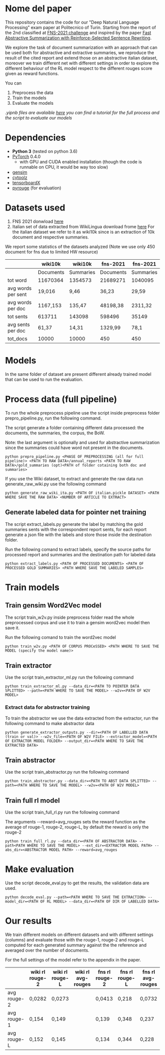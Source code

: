 # Nome del paper
This repository contains the code for our "Deep Natural Language Processing" exam paper at Politecnico of Turin.
Starting from the report of the 2nd classified at [FNS-2021 challenge](http://wp.lancs.ac.uk/cfie/fns2021/) and inspired by the paper [Fast Abstractive Summarization with Reinforce-Selected Sentence Rewriting](https://arxiv.org/abs/1805.11080).

We explore the task of document summarization with an approach that can be used both for abstractive and extractive summaries, we reproduce the result of the cited report and extend those on an abstractive italian dataset, moreover we train different net with different settings in order to explore the different behaviour of the RL model respect to the different rouges score given as reward functions.

You can
1. Preprocess the data
2. Train the models
3. Evaluate the models

*.yipnb files are avalaible [here](https://drive.google.com/drive/folders/1IFG9wRRYJ_SAkOmde7L0A3_axs7eifMG?usp=sharing) you can find a tutorial for the full process and the script to evaluate our models* 

# Dependencies
- **Python 3** (tested on python 3.6)
- [PyTorch](https://github.com/pytorch/pytorch) 0.4.0
    - with GPU and CUDA enabled installation (though the code is runnable on CPU, it would be way too slow)
- [gensim](https://github.com/RaRe-Technologies/gensim)
- [cytoolz](https://github.com/pytoolz/cytoolz)
- [tensorboardX](https://github.com/lanpa/tensorboard-pytorch)
- [pyrouge](https://github.com/bheinzerling/pyrouge) (for evaluation)



# Datasets used

1. FNS 2021 donwload [here](https://drive.google.com/drive/folders/1jWEzOjuC47BkrOpM6USdHGqVDisqZefm?usp=sharing) 
2. Italian set of data extracted from WikiLingua download frome [here](https://drive.google.com/drive/folders/1KF0uJWvf1IhDXaMlqlS0jA0CIWmtC8Fd?usp=sharing)
For the italian dataset we refer to it as wiki10k since is an extraction of 10k document and respective summaries.

We report some statistics of the datasets analyzed (Note we use only 450 document for fns due to limited HW resource)

|                    | wiki10k   | wiki10k   | fns-2021  |fns-2021           |
|--------------------|-----------|-----------|-----------|-----------|
|                    | Documents | Summaries | Documents | Summaries |
| tot word           | 11670364  | 1354573   | 21689271  | 1040095   |
| avg words per sent | 19,016    | 9,46      | 36,23     | 29,59     |
| avg words per doc  | 1167,153  | 135,47    | 48198,38  | 2311,32   |
| tot sents          | 613711    | 143098    | 598496    | 35149     |
| avg sents per doc  | 61,37     | 14,31     | 1329,99   | 78,1      |
| tot_docs           | 10000     | 10000     | 450       | 450       |

# Models

In the same folder of dataset are present different already trained model that can be used to run the evaluation.


# Process data (full pipeline)
To run the whole preprocess pipeline use the script inside preprocess folder prepro_pipeline.py, run the following command.

The script generate a folder containing different data processed: the documents, the summaries, the corpus, the BoW. 

Note: the last argument is optionally and used for abstractive summarization since the summaries could have word not present in the documents.

```
python prepro_pipeline.py <PHASE OF PREPROCESSING (all for full pipeline)> <PATH TO RAW DATA>/annual_reports <PATH TO RAW DATA>/gold_summaries (opt)<PATH of folder cotaining both doc and summaries>
```
If you use the Wiki dataset, to extract and generate the raw data run generate_raw_wiki.py use the following command

```
python generate_raw_wiki_ita.py <PATH OF italian.pickle DATASET> <PATH WHERE SAVE THE RAW DATA> <NUMBER OF ARTICLE TO EXTRACT>
```
## Generate labeled data for pointer net training
The script extract_labels.py generate the label by matching the gold summaries sents with the correspondent report sents, for each report generate a json file with the labels and store those inside the destination folder.

Run the following comand to extract labels, specify the source paths for processed report and summaries and the destination path for labeled data
```
python extract_labels.py <PATH OF PROCESSED DOCUMENTS> <PATH OF PROCESSED GOLD SUMMARIES> <PATH WHERE SAVE THE LABELED SAMPLES>
```

# Train models

## Train gensim Word2Vec model
The script train_w2v.py inside preprocess folder read the whole preprocessed corpus and use it to train a gensim word2vec model then save it.

Run the following comand to train the word2vec model
```
python train_w2v.py <PATH OF CORPUS PROCeSSED> <PATH WHERE TO SAVE THE MODEL (specify the model name)>
```
## Train extractor
Use the script train_extractor_ml.py run the following command
```
python train_extractor_ml.py --data_dir=<PATH TO POINTER DATA SPLITTED> --path=<PATH WHERE TO SAVE THE MODEL> --w2v=<PATH OF W2V MODEL>
```

### Extract data for abstractor training 
To train the abstractor we use the data extracted from the extractor, run the following command to make abstractor data

```
python generate_extractor_outputs.py --dir=<PATH OF LABELLED DATA (train or val)> --w2v_file=<PATH OF W2V FILE> --extractor_model=<PATH OF EXTRACTOR MODEL FOLDER> --output_dir=<PATH WHERE TO SAVE THE EXTRACTED DATA>
```

## Train abstractor
Use the script train_abstractor.py run the following command
```
python train_abstractor.py --data_dir=<PATH TO ABST DATA SPLITTED> --path=<PATH WHERE TO SAVE THE MODEL> --w2v=<PATH OF W2V MODEL>
```

## Train full rl model
Use the script train_full_rl.py run the following command

The arguments --reward=avg_rouges sets the reward function as the average of rouge-1, rouge-2, rouge-L, by default the reward is only the rouge-2

```
python train_full_rl.py --data_dir=<PATH OF ABSTRACTOR DATA> --path<PATH WHERE TO SAVE THE MODEL> --ext_dir=<EXTRACTOR MODEL PATH> --abs_dir=<ABSTRACTOR MODEL PATH> --reward=avg_rouges       
```

# Make evaluation
Use the script decode_eval.py to get the results, the validation data are used.
```
python decode_eval.py --path=<PATH WHERE TO SAVE THE EXTRACTION> --model_dir=<PATH OF RL MODEL> --data_dir=<PATH OF DIR OF LABELLED DATA>      
```
# Our results
We train different models on different datasets and with different settings (columns) and evaluate those with the rouge-1, rouge-2 and rouge-L computed for each generated summary against the the reference and averaged over the number of documents.

For the full settings of the model refer to the appendix in the paper.

|             | wiki rl rouge-2 | wiki rl rouge-L | wiki rl avg-rouges | fns rl rouge-2 | fns rl rouge-L | fns rl avg-rouges |
|-------------|-----------------|-----------------|--------------------|----------------|----------------|-------------------|
| avg rouge-2 | 0,0282          | 0,0273          |                    | 0,0413         | 0,218          | 0,0732            |
| avg rouge-1 | 0,154           | 0,149           |                    | 0,139          | 0,348          | 0,237             |
| avg rouge-L | 0,152           | 0,145           |                    | 0,134          | 0,344          | 0,228             |


